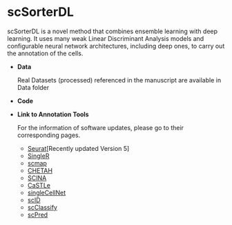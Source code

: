 # scSorterDL 
scSorterDL is a novel method that combines ensemble learning with deep learning. It uses many weak Linear Discriminant Analysis models and configurable neural network architectures, including deep ones, to carry out the annotation of the cells. 

- **Data**

  Real Datasets (processed) referenced in the manuscript are available in Data folder
- **Code**
  
- **Link to Annotation Tools**

  For the information of software updates, please go to their corresponding pages.
  - [Seurat](https://satijalab.org/seurat/)[Recently updated Version 5]
  - [SingleR](https://github.com/dviraran/SingleR)
  - [scmap](https://bioconductor.org/packages/release/bioc/vignettes/scmap/inst/doc/scmap.html)
  - [CHETAH](https://github.com/jdekanter/CHETAH)
  - [SCINA](https://github.com/jcao89757/SCINA)
  - [CaSTLe](https://github.com/yuvallb/CaSTLe)
  - [singleCellNet](https://github.com/CahanLab/singleCellNet)
  - [scID](https://github.com/BatadaLab/scID)
  - [scClassify](https://github.com/SydneyBioX/scClassify)
  - [scPred](https://github.com/powellgenomicslab/scPred)


  

    
